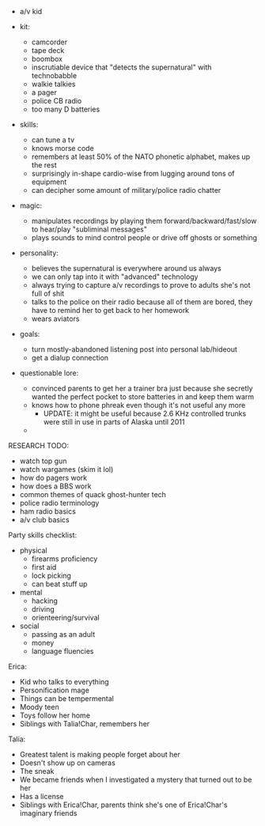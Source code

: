 - a/v kid

- kit:
    - camcorder
    - tape deck
    - boombox
    - inscrutiable device that "detects the supernatural" with technobabble
    - walkie talkies
    - a pager
    - police CB radio
    - too many D batteries

- skills:
    - can tune a tv
    - knows morse code
    - remembers at least 50% of the NATO phonetic alphabet, makes up the rest
    - surprisingly in-shape cardio-wise from lugging around tons of equipment
    - can decipher some amount of military/police radio chatter

- magic:
    - manipulates recordings by playing them forward/backward/fast/slow to hear/play "subliminal messages"
    - plays sounds to mind control people or drive off ghosts or something

- personality:
    - believes the supernatural is everywhere around us always
    - we can only tap into it with "advanced" technology
    - always trying to capture a/v recordings to prove to adults she's not full of shit
    - talks to the police on their radio because all of them are bored, they have to remind her to get back to her homework
    - wears aviators

- goals:
    - turn mostly-abandoned listening post into personal lab/hideout
    - get a dialup connection

- questionable lore:
    - convinced parents to get her a trainer bra just because she secretly wanted the perfect pocket to store batteries in and keep them warm
    - knows how to phone phreak even though it's not useful any more
        - UPDATE: it might be useful because 2.6 KHz controlled trunks were still in use in parts of Alaska until 2011
    - 

RESEARCH TODO:
- watch top gun
- watch wargames (skim it lol)
- how do pagers work
- how does a BBS work
- common themes of quack ghost-hunter tech
- police radio terminology
- ham radio basics
- a/v club basics


Party skills checklist:
- physical
    - firearms proficiency
    - first aid
    - lock picking
    - can beat stuff up
- mental
    - hacking
    - driving
    - orienteering/survival
- social
    - passing as an adult
    - money
    - language fluencies

Erica:
- Kid who talks to everything
- Personification mage
- Things can be tempermental
- Moody teen
- Toys follow her home
- Siblings with Talia!Char, remembers her

Talia:
- Greatest talent is making people forget about her
- Doesn't show up on cameras
- The sneak
- We became friends when I investigated a mystery that turned out to be her
- Has a license
- Siblings with Erica!Char, parents think she's one of Erica!Char's imaginary friends
